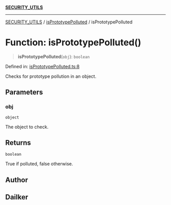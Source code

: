 [**SECURITY_UTILS**](../../README.md)

***

[SECURITY_UTILS](../../README.md) / [isPrototypePolluted](../README.md) / isPrototypePolluted

# Function: isPrototypePolluted()

> **isPrototypePolluted**(`obj`): `boolean`

Defined in: [isPrototypePolluted.ts:8](https://github.com/dailker/everyutil/blob/26e2bb73429918cf0d08899e9efd90b82a42c92e/src/security/isPrototypePolluted.ts#L8)

Checks for prototype pollution in an object.

## Parameters

### obj

`object`

The object to check.

## Returns

`boolean`

True if polluted, false otherwise.

## Author

## Dailker
